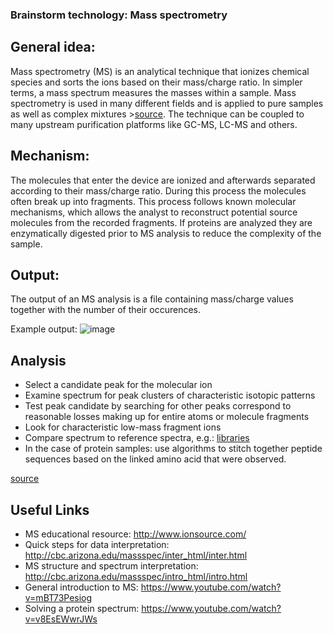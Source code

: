 
### Brainstorm technology: Mass spectrometry

## General idea:

Mass spectrometry (MS) is an analytical technique that ionizes chemical species and sorts the ions based on their mass/charge ratio. In simpler terms, a mass spectrum measures the masses within a sample. Mass spectrometry is used in many different fields and is applied to pure samples as well as complex mixtures >[source](https://en.wikipedia.org/wiki/Mass_spectrometry).
The technique can be coupled to many upstream purification platforms like GC-MS, LC-MS and others.

## Mechanism:

The molecules that enter the device are ionized and afterwards separated according to their mass/charge ratio. During this process the molecules often break up into fragments. This process follows known molecular mechanisms, which allows the analyst to reconstruct potential source molecules from the recorded fragments. If proteins are analyzed they are enzymatically digested prior to MS analysis to reduce the complexity of the sample.


## Output:

The output of an MS analysis is a file containing mass/charge values together with the number of their occurences.

Example output: 
![image](http://www.chemguide.co.uk/analysis/masspec/pentanemspec.GIF)

## Analysis

* Select a candidate peak for the molecular ion
* Examine spectrum for peak clusters of characteristic isotopic patterns
* Test peak candidate by searching for other peaks correspond to reasonable losses making up for entire atoms or molecule fragments
* Look for characteristic low-mass fragment ions
* Compare spectrum to reference spectra, e.g.: [libraries](http://chemdata.nist.gov/dokuwiki/doku.php?id=chemdata:start#libraries)
* In the case of protein samples: use algorithms to stitch together peptide sequences based on the linked amino acid that were observed.

[source](https://edisciplinas.usp.br/pluginfile.php/144314/mod_resource/content/1/Ms-interpretation2014.pdf)

## Useful Links

* MS educational resource: http://www.ionsource.com/
* Quick steps for data interpretation: http://cbc.arizona.edu/massspec/inter_html/inter.html
* MS structure and spectrum interpretation: http://cbc.arizona.edu/massspec/intro_html/intro.html
* General introduction to MS: https://www.youtube.com/watch?v=mBT73Pesiog
* Solving a protein spectrum: https://www.youtube.com/watch?v=v8EsEWwrJWs


